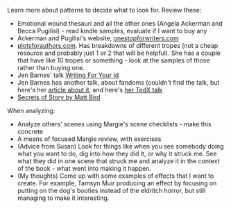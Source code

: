 

Learn more about patterns to decide what to look for. Review these: 
- Emotional wound thesauri and all the other ones (Angela Ackerman and Becca Pugilisi) - read kindle samples, evaluate if I want to buy any 
- Ackerman and Pugilisi's website, [onestopforwriters.com](http://onestopforwriters.com)
- [plotsforauthors.com](http://plotsforauthors.com). Has breakdowns of different tropes (not a cheap resource and probably just 1 or 2 that will be helpful). She has a couple that have like 10 tropes or something - look at the samples of those rather than buying one.
- Jen Barnes' talk [Writing For Your Id](https://www.rwa.org/Online/Online/Store/StoreLayouts/Item_Detail.aspx?iProductCode=AUDIO18WTYI&Category=RECORDINGS) 
- Jen Barnes has another talk, about fandoms (couldn't find the talk, but here's her [article about it](https://crimereads.com/the-psychology-of-fandom/), and here's [her TedX talk](https://www.youtube.com/watch?v=22yoaiLYb7M)
- [Secrets of Story by Matt Bird](https://www.amazon.com/Secrets-Story-Innovative-Perfecting-Captivating-ebook/dp/B01N7HV0CT)

When analyzing: 
- Analyze others' scenes using Margie's scene checklists - make this concrete
- A means of focused Margie review, with exercises
- (Advice from Susan) Look for things like when you see somebody doing what you want to do, dig into how they did it, or why it struck me. See what they did in one scene that struck me and analyze it in the context of the book - what went into making it happen. 
- (My thoughts) Come up with some examples of effects that I want to create. For example, Tamsyn Muir producing an effect by focusing on putting on the dog's booties instead of the eldritch horror, but still managing to make it interesting. 



